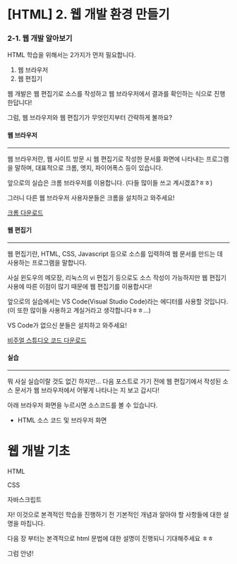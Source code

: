# [HTML] 2. 웹 개발 환경 만들기



### 2-1. 웹 개발 알아보기

HTML 학습을 위해서는 2가지가 먼저 필요합니다. 

1. 웹 브라우저
2. 웹 편집기

웹 개발은 웹 편집기로 소스를 작성하고 웹 브라우저에서 결과를 확인하는 식으로 진행한답니다!

그럼, 웹 브라우저와 웹 편집기가 무엇인지부터 간략하게 볼까요?



#### 웹 브라우저

---

웹 브라우저란, 웹 사이트 방문 시 웹 편집기로 작성한 문서를 화면에 나타내는 프로그램을 말하며, 대표적으로 크롬, 엣지, 파이어폭스 등이 있습니다. 

앞으로의 실습은 크롬 브라우저를 이용합니다. (다들 많이들 쓰고 계시겠죠?ㅎㅎ)

그러니 다른 웹 브라우저 사용자분들은 크롬을 설치하고 와주세요!



[크롬 다운로드](https://www.google.com/chrome/)



#### 웹 편집기

---

웹 편집기란, HTML, CSS, Javascript 등으로 소스를 입력하여 웹 문서를 만드는 데 사용하는 프로그램을 말합니다. 

사실 윈도우의 메모장, 리눅스의 vi 편집기 등으로도 소스 작성이 가능하지만 웹 편집기 사용에 따른 이점이 많기 때문에 웹 편집기를 이용합시다!

앞으로의 실습에서는 VS Code(Visual Studio Code)라는 에디터를 사용할 것입니다. (이 또한 많이들 사용하고 계실거라고 생각합니다ㅎㅎ...)

VS Code가 없으신 분들은 설치하고 와주세요!



[비주얼 스튜디오 코드 다운로드](https://code.visualstudio.com/)



#### 실습

---

뭐 사실 실습이랄 것도 없긴 하지만... 다음 포스트로 가기 전에 웹 편집기에서 작성된 소스 문서가 웹 브라우저에서 어떻게 나타나는 지 보고 갑시다!

아래 브라우저 화면을 누르시면 소스코드를 볼 수 있습니다. 



* HTML 소스 코드 및 브라우저 화면

<!DOCTYPE html>
<html lang="ko">
    <head>
        <title>웹 문서 만들기</title>
    </head>
    <body>
        <h1>웹 개발 기초</h1>
        <p>HTML</p>
        <p>CSS</p>
        <p>자바스크립트</p>
    </body>
</html>





자! 이것으로 본격적인 학습을 진행하기 전 기본적인 개념과 알아야 할 사항들에 대한 설명을 마칩니다. 

다음 장 부터는 본격적으로  html 문법에 대한 설명이 진행되니 기대해주세요 ㅎㅎ



그럼 안녕!